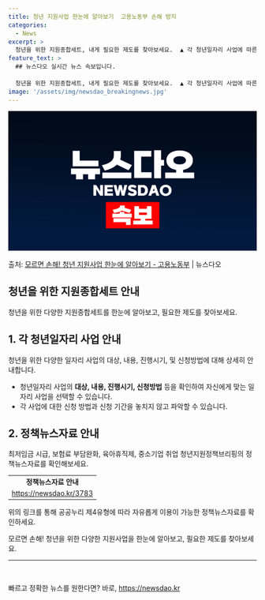 ```yaml
---
title: 청년 지원사업 한눈에 알아보기  고용노동부 손해 방지
categories:
  - News
excerpt: >
  청년을 위한 지원종합세트, 내게 필요한 제도를 찾아보세요.  ▲ 각 청년일자리 사업에 따른 대상 및 내용, …
feature_text: >
  ## 뉴스다오 실시간 뉴스 속보입니다.

  청년을 위한 지원종합세트, 내게 필요한 제도를 찾아보세요.  ▲ 각 청년일자리 사업에 따른 대상 및 내용, …
image: '/assets/img/newsdao_breakingnews.jpg'
---
```


![뉴스다오 속보](/assets/img/newsdao_breakingnews.jpg)

<p>출처: <a href="https://newsdao.kr/3783" rel="dofollow">모르면 손해! 청년 지원사업 한눈에 알아보기 - 고용노동부</a> | 뉴스다오</p>

<h2 data-ke-size="size26">청년을 위한 지원종합세트 안내</h2>
<p data-ke-size="size16">청년을 위한 다양한 지원종합세트를 한눈에 알아보고, 필요한 제도를 찾아보세요.</p>

<h2 data-ke-size="size24">1. 각 청년일자리 사업 안내</h2>
<p data-ke-size="size16">청년을 위한 다양한 일자리 사업의 대상, 내용, 진행시기, 및 신청방법에 대해 상세히 안내합니다.</p>

<ul>
<li>청년일자리 사업의 <b>대상, 내용, 진행시기, 신청방법</b> 등을 확인하여 자신에게 맞는 일자리 사업을 선택할 수 있습니다.</li>
<li>각 사업에 대한 신청 방법과 신청 기간을 놓치지 않고 파악할 수 있습니다.</li>
</ul>

<h2 data-ke-size="size24">2. 정책뉴스자료 안내</h2>
<p data-ke-size="size16">최저임금 시급, 보험료 부담완화, 육아휴직제, 중소기업 취업 청년지원정책브리핑의 정책뉴스자료를 확인해보세요.</p>

<table>
<tr>
<td style="text-align: center; height: 17px;"><b>정책뉴스자료 안내</b></td>
</tr>
<tr>
<td><a href="https://newsdao.kr/3783">https://newsdao.kr/3783</a></td>
</tr>
</table>

<p data-ke-size="size16">위의 링크를 통해 공공누리 제4유형에 따라 자유롭게 이용이 가능한 정책뉴스자료를 확인하세요.</p>

<p data-ke-size="size16">모르면 손해! 청년을 위한 다양한 지원사업을 한눈에 알아보고, 필요한 제도를 찾아보세요.</p>

<hr>

<p data-ke-size="size16">&nbsp;</p> 

빠르고 정확한 뉴스를 원한다면? 바로, <a href="https://newsdao.kr" rel="dofollow">https://newsdao.kr</a>


